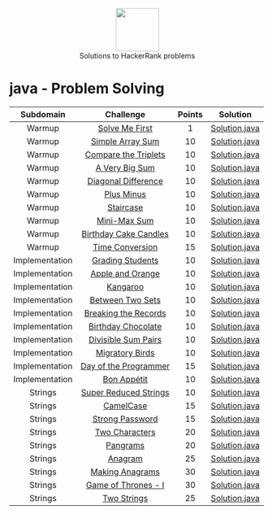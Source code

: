 <p align="center">
    <a href="https://www.hackerrank.com/peti8cm">
        <img height=85 src="https://d3keuzeb2crhkn.cloudfront.net/hackerrank/assets/styleguide/logo_wordmark-f5c5eb61ab0a154c3ed9eda24d0b9e31.svg">
    </a>
    <br>Solutions to HackerRank problems
</p>


# java - Problem Solving

|          Subdomain          |                                                         Challenge                                                        | Points |                                                                                         Solution                                                                                        |
|:---------------------------:|:------------------------------------------------------------------------------------------------------------------------:|:------:|:---------------------------------------------------------------------------------------------------------------------------------------------------------------------------------------:|
|                               Warmup         | [Solve Me First](https://www.hackerrank.com/challenges/solve-me-first/problem)                                           |    1   | [Solution.java](https://github.com/peti8/HackerRank_solutions-Java_-_Problem_Solving/blob/master/Java_-_Problem_Solving/Warmup/Solve_Me_First/Solution.java)                          |
|                        Warmup         | [Simple Array Sum](https://www.hackerrank.com/challenges/simple-array-sum/problem)                                       |   10   | [Solution.java](https://github.com/peti8/HackerRank_solutions-Java_-_Problem_Solving/blob/master/Java_-_Problem_Solving/Warmup/Simple_Array_Sum/Solution.java)                                       |
|          Warmup         | [Compare the Triplets](https://www.hackerrank.com/challenges/compare-the-triplets/problem)                               |   10   | [Solution.java](https://github.com/peti8/HackerRank_solutions-Java_-_Problem_Solving/blob/master/Java_-_Problem_Solving/Warmup/Compare_the_Triplets/Solution.java)                                      |
|       Warmup         | [A Very Big Sum](https://www.hackerrank.com/challenges/a-very-big-sum/problem)                                           |   10   | [Solution.java](https://github.com/peti8/HackerRank_solutions-Java_-_Problem_Solving/blob/master/Java_-_Problem_Solving/Warmup/A_Very_Big_Sum/Solution.java)                             |
|           Warmup         | [Diagonal Difference](https://www.hackerrank.com/challenges/diagonal-difference/problem)                                 |   10   | [Solution.java](https://github.com/peti8/HackerRank_solutions-Java_-_Problem_Solving/blob/master/Java_-_Problem_Solving/Warmup/Diagonal_Difference/Solution.java)                            |
|             Warmup         | [Plus Minus](https://www.hackerrank.com/challenges/plus-minus/problem)                                                   |   10   | [Solution.java](https://github.com/peti8/HackerRank_solutions-Java_-_Problem_Solving/blob/master/Java_-_Problem_Solving/Warmup/Plus_Minus/Solution.java)                               |
|              Warmup         | [Staircase](https://www.hackerrank.com/challenges/staircase/problem)                                                     |   10   | [Solution.java](https://github.com/peti8/HackerRank_solutions-Java_-_Problem_Solving/blob/master/Java_-_Problem_Solving/Warmup/Staircase/Solution.java)                       |
|                          Warmup         | [Mini-Max Sum](https://www.hackerrank.com/challenges/mini-max-sum/problem)                                               |   10   | [Solution.java](https://github.com/peti8/HackerRank_solutions-Java_-_Problem_Solving/blob/master/Java_-_Problem_Solving/Warmup/Mini-Max_Sum/Solution.java)                    |
|                        Warmup         | [Birthday Cake Candles](https://www.hackerrank.com/challenges/birthday-cake-candles/problem)                             |   10   | [Solution.java](https://github.com/peti8/HackerRank_solutions-Java_-_Problem_Solving/blob/master/Java_-_Problem_Solving/Warmup/Birthday_Cake_Candles/Solution.java)                       |
|                 Warmup         | [Time Conversion](https://www.hackerrank.com/challenges/time-conversion/problem)                                         |   15   | [Solution.java](https://github.com/peti8/HackerRank_solutions-Java_-_Problem_Solving/blob/master/Java_-_Problem_Solving/Warmup/Time_Conversion/Solution.java)                    |
|           Implementation      | [Grading Students](https://www.hackerrank.com/challenges/grading/problem)                                                |   10   | [Solution.java](https://github.com/peti8/HackerRank_solutions-Java_-_Problem_Solving/blob/master/Java_-_Problem_Solving/Implementation/Grading_Students/Solution.java)        |
|                  Implementation      | [Apple and Orange](https://www.hackerrank.com/challenges/apple-and-orange/problem)                                       |   10   | [Solution.java](https://github.com/peti8/HackerRank_solutions-Java_-_Problem_Solving/blob/master/Java_-_Problem_Solving/Implementation/Apple_and_Orange/Solution.java)      |
|                   Implementation      | [Kangaroo](https://www.hackerrank.com/challenges/kangaroo/problem)                                                       |   10   | [Solution.java](https://github.com/peti8/HackerRank_solutions-Java_-_Problem_Solving/blob/master/Java_-_Problem_Solving/Implementation/Kangaroo/Solution.java)                               |
| Implementation      | [Between Two Sets](https://www.hackerrank.com/challenges/between-two-sets/problem)                                       |   10   | [Solution.java](https://github.com/peti8/HackerRank_solutions-Java_-_Problem_Solving/blob/master/Java_-_Problem_Solving/Implementation/Between_Two_Sets/Solution.java)                     |
| Implementation      | [Breaking the Records](https://www.hackerrank.com/challenges/breaking-best-and-worst-records/problem)                    |   10   | [Solution.java](https://github.com/peti8/HackerRank_solutions-Java_-_Problem_Solving/blob/master/Java_-_Problem_Solving/Implementation/Breaking_the_Records/Solution.java)                      |
|      Implementation      | [Birthday Chocolate](https://www.hackerrank.com/challenges/the-birthday-bar/problem)                                     |   10   | [Solution.java](https://github.com/peti8/HackerRank_solutions-Java_-_Problem_Solving/blob/master/Java_-_Problem_Solving/Implementation/Birthday_Chocolate/Solution.java)             |
|          Implementation      | [Divisible Sum Pairs](https://www.hackerrank.com/challenges/divisible-sum-pairs/problem)                                 |   10   | [Solution.java](https://github.com/peti8/HackerRank_solutions-Java_-_Problem_Solving/blob/master/Java_-_Problem_Solving/Implementation/Divisible_Sum_Pairs/Solution.java)                   |
|           Implementation      | [Migratory Birds](https://www.hackerrank.com/challenges/migratory-birds/problem)                                         |   10   | [Solution.java](https://github.com/peti8/HackerRank_solutions-Java_-_Problem_Solving/blob/master/Java_-_Problem_Solving/Implementation/Migratory_Birds/Solution.java)                   |
|                  Implementation      | [Day of the Programmer](https://www.hackerrank.com/challenges/day-of-the-programmer/problem)                             |   15   | [Solution.java](https://github.com/peti8/HackerRank_solutions-Java_-_Problem_Solving/blob/master/Java_-_Problem_Solving/Implementation/Day_of_the_Programmer/Solution.java)                |
|           Implementation      | [Bon Appétit](https://www.hackerrank.com/challenges/bon-appetit/problem)                                                 |   10   | [Solution.java](https://github.com/peti8/HackerRank_solutions-Java_-_Problem_Solving/blob/master/Java_-_Problem_Solving/Implementation/Bon_Appetit/Solution.java)                                |
|   Strings             | [Super Reduced Strings](https://www.hackerrank.com/challenges/reduced-string/problem)                                    |   10   | [Solution.java](https://github.com/peti8/HackerRank_solutions-Java_-_Problem_Solving/blob/master/Java_-_Problem_Solving/Strings/Super_Reduced_String/Solution.java)                        |
|           Strings             | [CamelCase](https://www.hackerrank.com/challenges/camelcase/problem)                                                     |   15   | [Solution.java](https://github.com/peti8/HackerRank_solutions-Java_-_Problem_Solving/blob/master/Java_-_Problem_Solving/Strings/CamelCase/Solution.java)                                   |
|         Strings             | [Strong Password](https://www.hackerrank.com/challenges/strong-password/problem)                                         |   15   | [Solution.java](https://github.com/peti8/HackerRank_solutions-Java_-_Problem_Solving/blob/master/Java_-_Problem_Solving/Strings/Strong_Password/Solution.java)                             |
|           Strings             | [Two Characters](https://www.hackerrank.com/challenges/two-characters/problem)                                           |   20   | [Solution.java](https://github.com/peti8/HackerRank_solutions-Java_-_Problem_Solving/blob/master/Java_-_Problem_Solving/Strings/Two_Characters/Solution.java)                               |
|       Strings             | [Pangrams](https://www.hackerrank.com/challenges/pangrams/problem)                                                       |   20   | [Solution.java](https://github.com/peti8/HackerRank_solutions-Java_-_Problem_Solving/blob/master/Java_-_Problem_Solving/Strings/Pangrams/Solution.java)                                     |
|       Strings             | [Anagram](https://www.hackerrank.com/challenges/anagram/problem)                                                         |   25   | [Solution.java](https://github.com/peti8/HackerRank_solutions-Java_-_Problem_Solving/blob/master/Java_-_Problem_Solving/Strings/Anagram/Solution.java)                                   |
|                 Strings             | [Making Anagrams](https://www.hackerrank.com/challenges/making-anagrams/problem)                                         |   30   | [Solution.java](https://github.com/peti8/HackerRank_solutions-Java_-_Problem_Solving/blob/master/Java_-_Problem_Solving/Strings/Making_Anagrams/Solution.java)                              |
|       Strings             | [Game of Thrones - I](https://www.hackerrank.com/challenges/game-of-thrones/problem)                                     |   30   | [Solution.java](https://github.com/peti8/HackerRank_solutions-Java_-_Problem_Solving/blob/master/Java_-_Problem_Solving/Strings/Game_of_Thrones-I/Solution.java)                          |
|         Strings             | [Two Strings](https://www.hackerrank.com/challenges/two-strings/problem)                                                 |   25   | [Solution.java](https://github.com/peti8/HackerRank_solutions-Java_-_Problem_Solving/blob/master/Java_-_Problem_Solving/Strings/Two_Strings/Solution.java)                      

